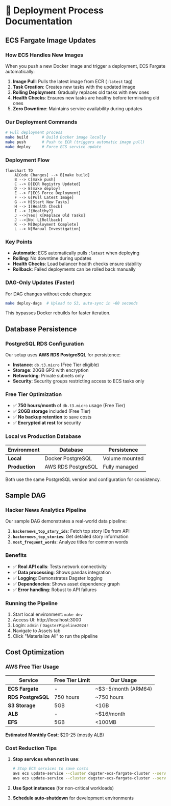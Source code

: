 # 🚀 Deployment Process Documentation

## ECS Fargate Image Updates

### How ECS Handles New Images

When you push a new Docker image and trigger a deployment, ECS Fargate automatically:

1. **Image Pull**: Pulls the latest image from ECR (`:latest` tag)
2. **Task Creation**: Creates new tasks with the updated image
3. **Rolling Deployment**: Gradually replaces old tasks with new ones
4. **Health Checks**: Ensures new tasks are healthy before terminating old ones
5. **Zero Downtime**: Maintains service availability during updates

### Our Deployment Commands

```bash
# Full deployment process
make build      # Build Docker image locally
make push       # Push to ECR (triggers automatic image pull)
make deploy     # Force ECS service update
```

### Deployment Flow

```mermaid
flowchart TD
    A[Code Changes] --> B[make build]
    B --> C[make push]
    C --> D[ECR Registry Updated]
    D --> E[make deploy]
    E --> F[ECS Force Deployment]
    F --> G[Pull Latest Image]
    G --> H[Start New Tasks]
    H --> I[Health Check]
    I --> J{Healthy?}
    J -->|Yes| K[Replace Old Tasks]
    J -->|No| L[Rollback]
    K --> M[Deployment Complete]
    L --> N[Manual Investigation]
```

### Key Points

- **Automatic**: ECS automatically pulls `:latest` when deploying
- **Rolling**: No downtime during updates
- **Health Checks**: Load balancer health checks ensure stability
- **Rollback**: Failed deployments can be rolled back manually

### DAG-Only Updates (Faster)

For DAG changes without code changes:

```bash
make deploy-dags  # Upload to S3, auto-sync in ~60 seconds
```

This bypasses Docker rebuilds for faster iteration.

## Database Persistence

### PostgreSQL RDS Configuration

Our setup uses **AWS RDS PostgreSQL** for persistence:

- **Instance**: `db.t3.micro` (Free Tier eligible)
- **Storage**: 20GB GP2 with encryption
- **Networking**: Private subnets only
- **Security**: Security groups restricting access to ECS tasks only

### Free Tier Optimization

- ✅ **750 hours/month** of `db.t3.micro` usage (Free Tier)
- ✅ **20GB storage** included (Free Tier)
- ✅ **No backup retention** to save costs
- ✅ **Encrypted at rest** for security

### Local vs Production Database

| Environment | Database | Persistence |
|-------------|----------|-------------|
| **Local** | Docker PostgreSQL | Volume mounted |
| **Production** | AWS RDS PostgreSQL | Fully managed |

Both use the same PostgreSQL version and configuration for consistency.

## Sample DAG

### Hacker News Analytics Pipeline

Our sample DAG demonstrates a real-world data pipeline:

1. **`hackernews_top_story_ids`**: Fetch top story IDs from API
2. **`hackernews_top_stories`**: Get detailed story information
3. **`most_frequent_words`**: Analyze titles for common words

### Benefits

- ✅ **Real API calls**: Tests network connectivity
- ✅ **Data processing**: Shows pandas integration
- ✅ **Logging**: Demonstrates Dagster logging
- ✅ **Dependencies**: Shows asset dependency graph
- ✅ **Error handling**: Robust to API failures

### Running the Pipeline

1. Start local environment: `make dev`
2. Access UI: http://localhost:3000
3. Login: `admin` / `DagsterPipeline2024!`
4. Navigate to Assets tab
5. Click "Materialize All" to run the pipeline

## Cost Optimization

### AWS Free Tier Usage

| Service | Free Tier Limit | Our Usage |
|---------|-----------------|-----------|
| **ECS Fargate** | - | ~$3-5/month (ARM64) |
| **RDS PostgreSQL** | 750 hours | ~750 hours |
| **S3 Storage** | 5GB | <1GB |
| **ALB** | - | ~$16/month |
| **EFS** | 5GB | <100MB |

**Estimated Monthly Cost**: $20-25 (mostly ALB)

### Cost Reduction Tips

1. **Stop services when not in use**:
   ```bash
   # Stop ECS services to save costs
   aws ecs update-service --cluster dagster-ecs-fargate-cluster --service dagster-ecs-fargate-service --desired-count 0
   aws ecs update-service --cluster dagster-ecs-fargate-cluster --service dagster-ecs-daemon-service --desired-count 0
   ```

2. **Use Spot instances** (for non-critical workloads)
3. **Schedule auto-shutdown** for development environments